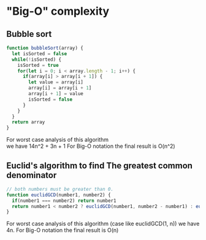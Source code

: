 # "Big-O" complexity

## Bubble sort
``` javascript
function bubbleSort(array) {
  let isSorted = false
  while(!isSorted) {
    isSorted = true
    for(let i = 0; i < array.length - 1; i++) {
      if(array[i] > array[i + 1]) {
        let value = array[i]
        array[i] = array[i + 1]
        array[i + 1] = value
        isSorted = false
      }
    }
  }
  return array
}
```

For worst case analysis of this algorithm  
we have 14n^2 + 3n + 1
For Big-O notation the final result is O(n^2)

## Euclid's algorithm to find The greatest common denominator

``` javascript
// both numbers must be greater than 0.
function euclidGCD(number1, number2) {
  if(number1 === number2) return number1
  return number1 < number2 ? euclidGCD(number1, number2 - number1) : euclidGCD(number1 - number2, number2)
}
```

For worst case analysis of this algorithm (case like euclidGCD(1, n))
we have 4n.
For Big-O notation the final result is O(n)
